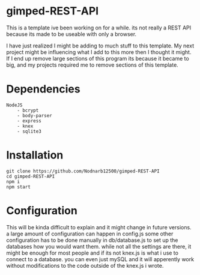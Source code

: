 # gimped-REST-API
This is a template ive been working on for a while. its not really a REST API because its made to be useable with only a browser.

I have just realized I might be adding to much stuff to this template. My next project might be influencing what I add to this more then I thought it might.
If I end up remove large sections of this program its because it became to big, and my projects required me to remove sections of this template.

# Dependencies
    NodeJS
        - bcrypt
        - body-parser
        - express
        - knex
        - sqlite3

# Installation
```
git clone https://github.com/Nodnarb12500/gimped-REST-API
cd gimped-REST-API
npm i
npm start
```

# Configuration

This will be kinda difficult to explain and it might change in future versions.
a large amount of configuration can happen in config.js some other configuration has to be done manually in db/database.js to set up the databases how you would want them.
while not all the settings are there, it might be enough for most people and if its not knex.js is what i use to connect to a database. you can even just mySQL and it will apperently work without modifications to the code outside of the knex.js i wrote.